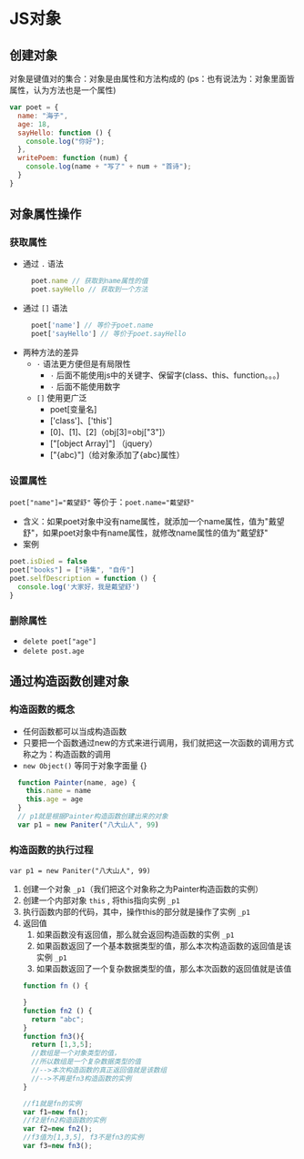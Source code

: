 # JS对象

## 创建对象

对象是键值对的集合：对象是由属性和方法构成的 (ps：也有说法为：对象里面皆属性，认为方法也是一个属性)

```javascript
var poet = {
  name: "海子",
  age: 18,
  sayHello: function () {
    console.log("你好");
  },
  writePoem: function (num) {
    console.log(name + "写了" + num + "首诗");
  }
}
```

## 对象属性操作

### 获取属性

- 通过 `.` 语法
  ```javascript
    poet.name // 获取到name属性的值
    poet.sayHello // 获取到一个方法
  ```
- 通过 `[]` 语法
  ```javascript
    poet['name'] // 等价于poet.name
    poet['sayHello'] // 等价于poet.sayHello
  ```
- 两种方法的差异
  - `·` 语法更方便但是有局限性
    - `·` 后面不能使用js中的关键字、保留字(class、this、function。。。)
    - `·` 后面不能使用数字
  - `[]` 使用更广泛
    - poet[变量名]
    - ['class']、['this']
    - [0]、[1]、[2]（obj[3]=obj["3"]）
    - ["[object Array]"] （jquery）
    - ["{abc}"]（给对象添加了{abc}属性）

### 设置属性

`poet["name"]="戴望舒"` 等价于：`poet.name="戴望舒"`
- 含义：如果poet对象中没有name属性，就添加一个name属性，值为"戴望舒"，如果poet对象中有name属性，就修改name属性的值为"戴望舒"
- 案例
```javascript
poet.isDied = false
poet["books"] = ["诗集", "自传"]
poet.selfDescription = function () {
  console.log('大家好，我是戴望舒')
}
```

### 删除属性

- `delete poet["age"]`
- `delete post.age`

## 通过构造函数创建对象

### 构造函数的概念

- 任何函数都可以当成构造函数
- 只要把一个函数通过new的方式来进行调用，我们就把这一次函数的调用方式称之为：构造函数的调用
- `new Object()` 等同于对象字面量 {}

```javascript
  function Painter(name, age) {
    this.name = name
    this.age = age
  }
  // p1就是根据Painter构造函数创建出来的对象
  var p1 = new Paniter("八大山人", 99)
```

### 构造函数的执行过程

`var p1 = new Paniter("八大山人", 99)`

1. 创建一个对象 `_p1`（我们把这个对象称之为Painter构造函数的实例）
2. 创建一个内部对象 `this` , 将this指向实例 `_p1`
3. 执行函数内部的代码，其中，操作this的部分就是操作了实例 `_p1`
4. 返回值
   1. 如果函数没有返回值，那么就会返回构造函数的实例 `_p1`
   2. 如果函数返回了一个基本数据类型的值，那么本次构造函数的返回值是该实例 `_p1`
   3. 如果函数返回了一个复杂数据类型的值，那么本次函数的返回值就是该值
    ```javascript
    function fn () {

    }
    function fn2 () {
      return "abc";
    }
    function fn3(){
      return [1,3,5]; 
      //数组是一个对象类型的值，
      //所以数组是一个复杂数据类型的值
      //-->本次构造函数的真正返回值就是该数组
      //-->不再是fn3构造函数的实例
    }

    //f1就是fn的实例
    var f1=new fn();
    //f2是fn2构造函数的实例
    var f2=new fn2();
    //f3值为[1,3,5], f3不是fn3的实例
    var f3=new fn3();
    ```